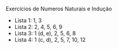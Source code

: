 Exercícios de Numeros Naturais e Indução
-  Lista 1: 1, 3
-   Lista 2: 2, 4, 5, 6, 9
-    Lista 3: 1 (d, e), 2, 5, 6, 8
-   Lista 4: 1 (c, d), 2, 5, 7, 10, 12
